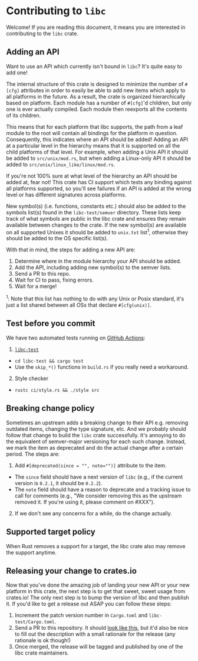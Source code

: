 # Contributing to `libc`

Welcome! If you are reading this document, it means you are interested in contributing
to the `libc` crate.

## Adding an API

Want to use an API which currently isn't bound in `libc`? It's quite easy to add
one!

The internal structure of this crate is designed to minimize the number of
`#[cfg]` attributes in order to easily be able to add new items which apply
to all platforms in the future. As a result, the crate is organized
hierarchically based on platform. Each module has a number of `#[cfg]`'d
children, but only one is ever actually compiled. Each module then reexports all
the contents of its children.

This means that for each platform that libc supports, the path from a
leaf module to the root will contain all bindings for the platform in question.
Consequently, this indicates where an API should be added! Adding an API at a
particular level in the hierarchy means that it is supported on all the child
platforms of that level. For example, when adding a Unix API it should be added
to `src/unix/mod.rs`, but when adding a Linux-only API it should be added to
`src/unix/linux_like/linux/mod.rs`.

If you're not 100% sure at what level of the hierarchy an API should be added
at, fear not! This crate has CI support which tests any binding against all
platforms supported, so you'll see failures if an API is added at the wrong
level or has different signatures across platforms.

New symbol(s) (i.e. functions, constants etc.) should also be added to the
symbols list(s) found in the `libc-test/semver` directory. These lists keep
track of what symbols are public in the libc crate and ensures they remain
available between changes to the crate. If the new symbol(s) are available on
all supported Unixes it should be added to `unix.txt` list<sup>1</sup>,
otherwise they should be added to the OS specific list(s).

With that in mind, the steps for adding a new API are:

1. Determine where in the module hierarchy your API should be added.
2. Add the API, including adding new symbol(s) to the semver lists.
3. Send a PR to this repo.
4. Wait for CI to pass, fixing errors.
5. Wait for a merge!

<sup>1</sup>: Note that this list has nothing to do with any Unix or Posix
standard, it's just a list shared between all OSs that declare `#[cfg(unix)]`.

## Test before you commit

We have two automated tests running on [GitHub Actions](https://github.com/rust-lang/libc/actions):

1. [`libc-test`](https://github.com/gnzlbg/ctest)
  - `cd libc-test && cargo test`
  - Use the `skip_*()` functions in `build.rs` if you really need a workaround.
2. Style checker
  - `rustc ci/style.rs && ./style src`

## Breaking change policy

Sometimes an upstream adds a breaking change to their API e.g. removing outdated items,
changing the type signature, etc. And we probably should follow that change to build the
`libc` crate successfully. It's annoying to do the equivalent of semver-major versioning
for each such change. Instead, we mark the item as deprecated and do the actual change
after a certain period. The steps are:

1. Add `#[deprecated(since = "", note="")]` attribute to the item.
  - The `since` field should have a next version of `libc`
    (e.g., if the current version is `0.2.1`, it should be `0.2.2`).
  - The `note` field should have a reason to deprecate and a tracking issue to call for comments
    (e.g., "We consider removing this as the upstream removed it.
    If you're using it, please comment on #XXX").
2. If we don't see any concerns for a while, do the change actually.

## Supported target policy

When Rust removes a support for a target, the libc crate also may remove the support anytime.

## Releasing your change to crates.io

Now that you've done the amazing job of landing your new API or your new
platform in this crate, the next step is to get that sweet, sweet usage from
crates.io! The only next step is to bump the version of libc and then publish
it. If you'd like to get a release out ASAP you can follow these steps:

1. Increment the patch version number in `Cargo.toml` and `libc-test/Cargo.toml`.
1. Send a PR to this repository. It should [look like this][example-pr], but it'd
   also be nice to fill out the description with a small rationale for the
   release (any rationale is ok though!)
1. Once merged, the release will be tagged and published by one of the libc crate
   maintainers.

[example-pr]: https://github.com/rust-lang/libc/pull/2120
